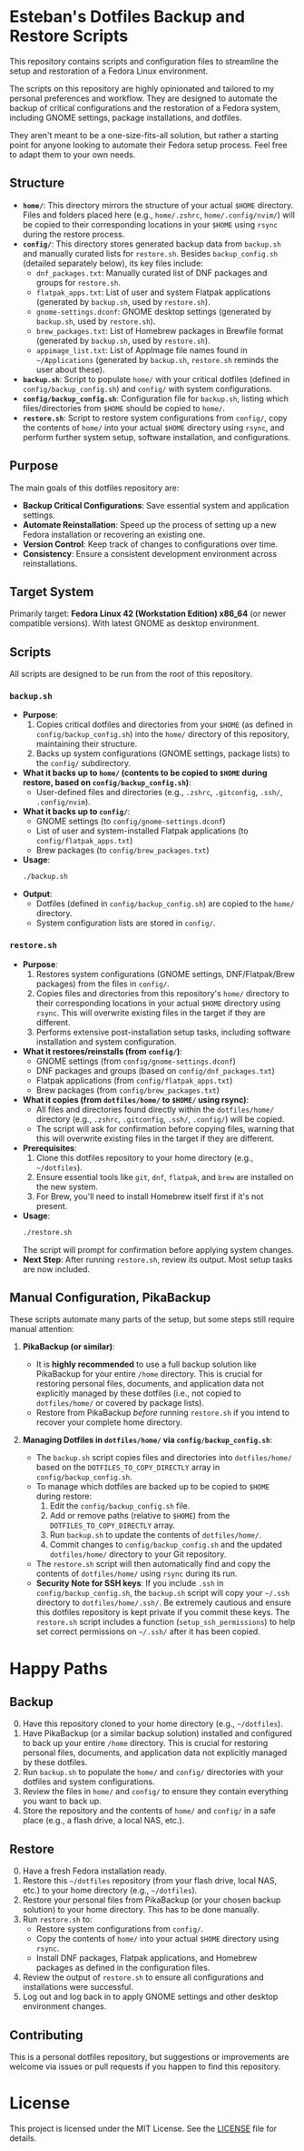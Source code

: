 # Esteban's Dotfiles Backup and Restore Scripts

This repository contains scripts and configuration files to streamline the setup and restoration of a Fedora Linux environment.

The scripts on this repository are highly opinionated and tailored to my personal preferences and workflow. They are designed to automate the backup of critical configurations and the restoration of a Fedora system, including GNOME settings, package installations, and dotfiles.

They aren't meant to be a one-size-fits-all solution, but rather a starting point for anyone looking to automate their Fedora setup process. Feel free to adapt them to your own needs.

## Structure

-   **`home/`**: This directory mirrors the structure of your actual `$HOME` directory. Files and folders placed here (e.g., `home/.zshrc`, `home/.config/nvim/`) will be copied to their corresponding locations in your `$HOME` using `rsync` during the restore process.
-   **`config/`**: This directory stores generated backup data from `backup.sh` and manually curated lists for `restore.sh`. Besides `backup_config.sh` (detailed separately below), its key files include:
    -   `dnf_packages.txt`: Manually curated list of DNF packages and groups for `restore.sh`.
    -   `flatpak_apps.txt`: List of user and system Flatpak applications (generated by `backup.sh`, used by `restore.sh`).
    -   `gnome-settings.dconf`: GNOME desktop settings (generated by `backup.sh`, used by `restore.sh`).
    -   `brew_packages.txt`: List of Homebrew packages in Brewfile format (generated by `backup.sh`, used by `restore.sh`).
    -   `appimage_list.txt`: List of AppImage file names found in `~/Applications` (generated by `backup.sh`, `restore.sh` reminds the user about these).
-   **`backup.sh`**: Script to populate `home/` with your critical dotfiles (defined in `config/backup_config.sh`) and `config/` with system configurations.
-   **`config/backup_config.sh`**: Configuration file for `backup.sh`, listing which files/directories from `$HOME` should be copied to `home/`.
-   **`restore.sh`**: Script to restore system configurations from `config/`, copy the contents of `home/` into your actual `$HOME` directory using `rsync`, and perform further system setup, software installation, and configurations.

## Purpose

The main goals of this dotfiles repository are:
-   **Backup Critical Configurations**: Save essential system and application settings.
-   **Automate Reinstallation**: Speed up the process of setting up a new Fedora installation or recovering an existing one.
-   **Version Control**: Keep track of changes to configurations over time.
-   **Consistency**: Ensure a consistent development environment across reinstallations.

## Target System

Primarily target: **Fedora Linux 42 (Workstation Edition) x86_64** (or newer compatible versions). With latest GNOME as desktop environment.

## Scripts

All scripts are designed to be run from the root of this repository.

### `backup.sh`

-   **Purpose**:
    1.  Copies critical dotfiles and directories from your `$HOME` (as defined in `config/backup_config.sh`) into the `home/` directory of this repository, maintaining their structure.
    2.  Backs up system configurations (GNOME settings, package lists) to the `config/` subdirectory.
-   **What it backs up to `home/` (contents to be copied to `$HOME` during restore, based on `config/backup_config.sh`)**:
    -   User-defined files and directories (e.g., `.zshrc`, `.gitconfig`, `.ssh/`, `.config/nvim`).
-   **What it backs up to `config/`**:
    -   GNOME settings (to `config/gnome-settings.dconf`)
    -   List of user and system-installed Flatpak applications (to `config/flatpak_apps.txt`)
    -   Brew packages (to `config/brew_packages.txt`)
-   **Usage**:
    ```bash
    ./backup.sh
    ```
-   **Output**:
    -   Dotfiles (defined in `config/backup_config.sh`) are copied to the `home/` directory.
    -   System configuration lists are stored in `config/`.

### `restore.sh`

-   **Purpose**:
    1.  Restores system configurations (GNOME settings, DNF/Flatpak/Brew packages) from the files in `config/`.
    2.  Copies files and directories from this repository's `home/` directory to their corresponding locations in your actual `$HOME` directory using `rsync`. This will overwrite existing files in the target if they are different.
    3.  Performs extensive post-installation setup tasks, including software installation and system configuration.
-   **What it restores/reinstalls (from `config/`)**:
    -   GNOME settings (from `config/gnome-settings.dconf`)
    -   DNF packages and groups (based on `config/dnf_packages.txt`)
    -   Flatpak applications (from `config/flatpak_apps.txt`)
    -   Brew packages (from `config/brew_packages.txt`)
-   **What it copies (from `dotfiles/home/` to `$HOME/` using rsync)**:
    -   All files and directories found directly within the `dotfiles/home/` directory (e.g., `.zshrc`, `.gitconfig`, `.ssh/`, `.config/`) will be copied.
    -   The script will ask for confirmation before copying files, warning that this will overwrite existing files in the target if they are different.
-   **Prerequisites**:
    1.  Clone this dotfiles repository to your home directory (e.g., `~/dotfiles`).
    2.  Ensure essential tools like `git`, `dnf`, `flatpak`, and `brew` are installed on the new system.
    3.  For Brew, you'll need to install Homebrew itself first if it's not present.
-   **Usage**:
    ```bash
    ./restore.sh
    ```
    The script will prompt for confirmation before applying system changes.
-   **Next Step**: After running `restore.sh`, review its output. Most setup tasks are now included.

## Manual Configuration, PikaBackup

These scripts automate many parts of the setup, but some steps still require manual attention:

1.  **PikaBackup (or similar)**:
    -   It is **highly recommended** to use a full backup solution like PikaBackup for your entire `/home` directory. This is crucial for restoring personal files, documents, and application data not explicitly managed by these dotfiles (i.e., not copied to `dotfiles/home/` or covered by package lists).
    -   Restore from PikaBackup *before* running `restore.sh` if you intend to recover your complete home directory.

2.  **Managing Dotfiles in `dotfiles/home/` via `config/backup_config.sh`**:
    -   The `backup.sh` script copies files and directories into `dotfiles/home/` based on the `DOTFILES_TO_COPY_DIRECTLY` array in `config/backup_config.sh`.
    -   To manage which dotfiles are backed up to be copied to `$HOME` during restore:
        1.  Edit the `config/backup_config.sh` file.
        2.  Add or remove paths (relative to `$HOME`) from the `DOTFILES_TO_COPY_DIRECTLY` array.
        3.  Run `backup.sh` to update the contents of `dotfiles/home/`.
        4.  Commit changes to `config/backup_config.sh` and the updated `dotfiles/home/` directory to your Git repository.
    -   The `restore.sh` script will then automatically find and copy the contents of `dotfiles/home/` using `rsync` during its run.
    -   **Security Note for SSH keys**: If you include `.ssh` in `config/backup_config.sh`, the `backup.sh` script will copy your `~/.ssh` directory to `dotfiles/home/.ssh/`. Be extremely cautious and ensure this dotfiles repository is kept private if you commit these keys. The `restore.sh` script includes a function (`setup_ssh_permissions`) to help set correct permissions on `~/.ssh/` after it has been copied.

# Happy Paths

## Backup

0. Have this repository cloned to your home directory (e.g., `~/dotfiles`).
1. Have PikaBackup (or a similar backup solution) installed and configured to back up your entire `/home` directory. This is crucial for restoring personal files, documents, and application data not explicitly managed by these dotfiles.
2. Run `backup.sh` to populate the `home/` and `config/` directories with your dotfiles and system configurations.
3. Review the files in `home/` and `config/` to ensure they contain everything you want to back up.
4. Store the repository and the contents of `home/` and `config/` in a safe place (e.g., a flash drive, a local NAS, etc.).

## Restore

0. Have a fresh Fedora installation ready.
1. Restore this `~/dotfiles` repository (from your flash drive, local NAS, etc.) to your home directory (e.g., `~/dotfiles`).
2. Restore your personal files from PikaBackup (or your chosen backup solution) to your home directory. This has to be done manually.
3. Run `restore.sh` to:
    - Restore system configurations from `config/`.
    - Copy the contents of `home/` into your actual `$HOME` directory using `rsync`.
    - Install DNF packages, Flatpak applications, and Homebrew packages as defined in the configuration files.
4. Review the output of `restore.sh` to ensure all configurations and installations were successful.
5. Log out and log back in to apply GNOME settings and other desktop environment changes.

## Contributing

This is a personal dotfiles repository, but suggestions or improvements are welcome via issues or pull requests if you happen to find this repository.

# License

This project is licensed under the MIT License. See the [LICENSE](./LICENSE.md) file for details.
